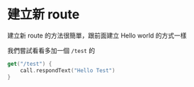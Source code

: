 # 建立新 route

建立新 route 的方法很簡單，跟前面建立 Hello world 的方式一樣

我們嘗試看看多加一個 `/test` 的 

```kotlin
get("/test") {
    call.respondText("Hello Test")
}
```
